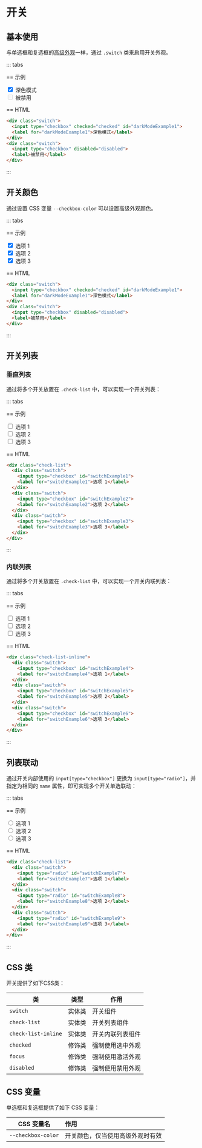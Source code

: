 # 开关

## 基本使用

与单选框和复选框的[高级外观](/lib/forms/checkbox/#高级外观)一样，通过 `.switch` 类来启用开关外观。

::: tabs

== 示例

<Example class="row gap-6">
  <div class="switch">
    <input type="checkbox" checked="checked" id="darkModeExample1">
    <label for="darkModeExample1">深色模式</label>
  </div>
  <div class="switch">
    <input type="checkbox" disabled="disabled">
    <label>被禁用</label>
  </div>
</Example>

== HTML

```html
<div class="switch">
  <input type="checkbox" checked="checked" id="darkModeExample1">
  <label for="darkModeExample1">深色模式</label>
</div>
<div class="switch">
  <input type="checkbox" disabled="disabled">
  <label>被禁用</label>
</div>
```

:::

## 开关颜色

通过设置 CSS 变量 `--checkbox-color` 可以设置高级外观颜色。

::: tabs

== 示例

<Example class="row gap-6">
  <div class="switch" style="--checkbox-color: var(--color-success-500)">
    <input type="checkbox" checked="checked" id="switchExample10">
    <label for="switchExample10">选项 1</label>
  </div>
  <div class="switch" style="--checkbox-color: red">
    <input type="checkbox" checked="checked" id="switchExample11">
    <label for="switchExample11">选项 2</label>
  </div>
  <div class="switch" style="--checkbox-color: black">
    <input type="checkbox" checked="checked" id="switchExample12">
    <label for="switchExample12">选项 3</label>
  </div>
</Example>

== HTML

```html
<div class="switch">
  <input type="checkbox" checked="checked" id="darkModeExample1">
  <label for="darkModeExample1">深色模式</label>
</div>
<div class="switch">
  <input type="checkbox" disabled="disabled">
  <label>被禁用</label>
</div>
```

:::

## 开关列表

### 垂直列表

通过将多个开关放置在 `.check-list` 中，可以实现一个开关列表：

::: tabs

== 示例

<Example>
  <div class="check-list">
    <div class="switch">
       <input type="checkbox" id="switchExample1">
       <label for="switchExample1">选项 1</label>
    </div>
    <div class="switch">
       <input type="checkbox" id="switchExample2">
       <label for="switchExample2">选项 2</label>
    </div>
    <div class="switch">
       <input type="checkbox" id="switchExample3">
       <label for="switchExample3">选项 3</label>
    </div>
  </div>
</Example>

== HTML

```html
<div class="check-list">
  <div class="switch">
    <input type="checkbox" id="switchExample1">
    <label for="switchExample1">选项 1</label>
  </div>
  <div class="switch">
    <input type="checkbox" id="switchExample2">
    <label for="switchExample2">选项 2</label>
  </div>
  <div class="switch">
    <input type="checkbox" id="switchExample3">
    <label for="switchExample3">选项 3</label>
  </div>
</div>
```

:::

### 内联列表

通过将多个开关放置在 `.check-list` 中，可以实现一个开关内联列表：

::: tabs

== 示例

<Example>
  <div class="check-list-inline">
    <div class="switch">
       <input type="checkbox" id="switchExample4">
       <label for="switchExample4">选项 1</label>
    </div>
    <div class="switch">
       <input type="checkbox" id="switchExample5">
       <label for="switchExample5">选项 2</label>
    </div>
    <div class="switch">
       <input type="checkbox" id="switchExample6">
       <label for="switchExample6">选项 3</label>
    </div>
  </div>
</Example>

== HTML

```html
<div class="check-list-inline">
  <div class="switch">
    <input type="checkbox" id="switchExample4">
    <label for="switchExample4">选项 1</label>
  </div>
  <div class="switch">
    <input type="checkbox" id="switchExample5">
    <label for="switchExample5">选项 2</label>
  </div>
  <div class="switch">
    <input type="checkbox" id="switchExample6">
    <label for="switchExample6">选项 3</label>
  </div>
</div>
```

:::

## 列表联动

通过开关内部使用的 `input[type="checkbox"]` 更换为 `input[type="radio"]`，并指定为相同的 `name` 属性，即可实现多个开关单选联动：

::: tabs

== 示例

<Example>
  <div class="check-list">
    <div class="switch">
       <input type="radio" id="switchExample7" name="radioSwitchExample">
       <label for="switchExample7">选项 1</label>
    </div>
    <div class="switch">
       <input type="radio" id="switchExample8" name="radioSwitchExample">
       <label for="switchExample8">选项 2</label>
    </div>
    <div class="switch">
       <input type="radio" id="switchExample9" name="radioSwitchExample">
       <label for="switchExample9">选项 3</label>
    </div>
  </div>
</Example>

== HTML

```html
<div class="check-list">
  <div class="switch">
    <input type="radio" id="switchExample7">
    <label for="switchExample7">选项 1</label>
  </div>
  <div class="switch">
    <input type="radio" id="switchExample8">
    <label for="switchExample8">选项 2</label>
  </div>
  <div class="switch">
    <input type="radio" id="switchExample9">
    <label for="switchExample9">选项 3</label>
  </div>
</div>
```

:::

## CSS 类

开关提供了如下CSS类：

| 类        | 类型           | 作用  |
| ------------- |:-------------:| ----- |
| `switch`              | 实体类 | 开关组件 |
| `check-list`              | 实体类 | 开关列表组件 |
| `check-list-inline`                 | 实体类 | 开关内联列表组件 |
| `checked`         | 修饰类 | 强制使用选中外观 |
| `focus`         | 修饰类 | 强制使用激活外观 |
| `disabled`         | 修饰类 | 强制使用禁用外观 |

## CSS 变量

单选框和复选框提供了如下 CSS 变量：

| CSS 变量名        | 作用           |
| ------------- |:------------- |
| `--checkbox-color`      | 开关颜色，仅当使用高级外观时有效 |
